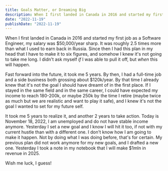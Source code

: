 ```yaml
---
title: Goals Matter, or Dreaming Big
description: When I first landed in Canada in 2016 and started my first job as a Software Engineer, my salary was $50,000/year sharp. It was roughly 2.5 times more than what I used to earn back in Russia. Since then I had this plan in my head that I have to make it to six figures, and somehow I knew it's not going to take me long. I didn't ask myself if I was able to pull it off, but when this will happen.
date: "2022-11-19"
publishDate: "2022-11-19"
---
```


When I first landed in Canada in 2016 and started my first job as a Software Engineer, my salary was $50,000/year sharp. It was roughly 2.5 times more than what I used to earn back in Russia. Since then I had this plan in my head that I have to make it to six figures, and somehow I knew it's not going to take me long. I didn't ask myself *if* I was able to pull it off, but *when* this will happen.

Fast forward into the future, it took me 5 years. By then, I had a full-time job and a side business both grossing about $120k/year. By that time I already knew that it's not the goal I should have dreamt of in the first place. If I stayed in the same field and in the same career, I could have expected my income to reach 180-200k, or maybe 250k by the time I retire (maybe twice as much but we are realistic and want to play it safe), and I knew it's not the goal I wanted to set for my future self.

It took me 5 years to realize it, and another 2 years to take action. Today is November 18, 2022, I am unemployed and do not have stable income anymore. Yesterday I set a new goal and I know I will hit it too, if not with my current hustle than with a different one. I don't know how I am going to make it happen. Not by doing what I was doing before, that's for certain. My previous plan did not work anymore for my new goals, and I drafted a new one. Yesterday I took a note in my notebook that I will make $1mln in revenue in 2025.

Wish me luck, I guess!
